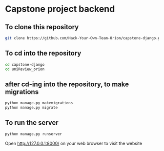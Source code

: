 # Capstone project backend
## To clone this repository
```bash
git clone https://github.com/Hack-Your-Own-Team-Orion/capstone-django.git
```
## To cd into the repository
```bash
cd capstone-django
cd uniReview_orion
```
## after cd-ing into the repository, to make migrations
```python
python manage.py makemigrations
python manage.py migrate
```
## To run the server
```python
python manage.py runserver
```
Open http://127.0.0.1:8000/ on your web browser to visit the website
